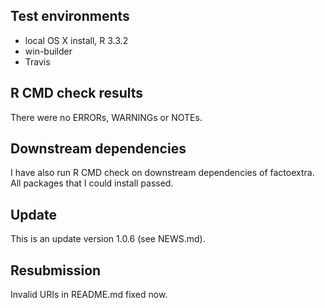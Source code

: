 ## Test environments
* local OS X install, R 3.3.2
* win-builder 
* Travis

## R CMD check results
There were no ERRORs, WARNINGs or NOTEs. 

## Downstream dependencies
I have also run R CMD check on downstream dependencies of factoextra. 
All packages that I could install passed.

## Update
This is an update version 1.0.6 (see NEWS.md).

## Resubmission

Invalid URIs in README.md fixed now.



